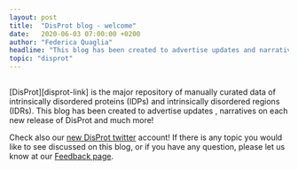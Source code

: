 ```yaml
---
layout: post
title:  "DisProt blog - welcome"
date:   2020-06-03 07:00:00 +0200
author: "Federica Quaglia"
headline: "This blog has been created to advertise updates and narratives on each new release of DisProt."
topic: "disprot"
---
```

<h2></h2>
[DisProt][disprot-link] is the major repository of manually curated data of intrinsically disordered proteins (IDPs) and intrinsically disordered regions (IDRs). This blog has been created to advertise updates , narratives on each new release of DisProt and much more!

Check also our [new DisProt twitter][disprot-twitter] account!
If there is any topic you would like to see discussed on this blog, or if you have any question, please let us know at our [Feedback page][disprot-feedback].

[disprot-link]: https://disprot.org/
[disprot-twitter]: https://twitter.com/DisProt_db
[disprot-feedback]: https://disprot.org/feedback
